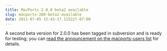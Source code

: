 ```yaml
---
title: MacPorts 2.0.0 beta2 available
slug: macports-200-beta2-available
date: 2011-07-05 15:43:17.115227-07:00
---
```


A second beta version for 2.0.0 has been tagged in subversion and is ready for testing; you can [read the announcement on the macports-users list](https://lists.macosforge.org/pipermail/macports-users/2011-July/024652.html) for details.
